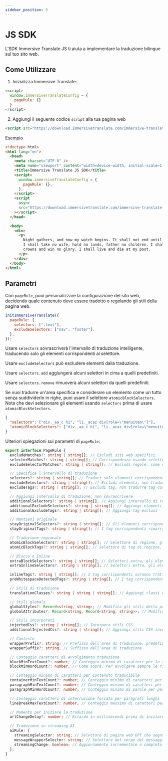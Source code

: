 ```yaml
---
sidebar_position: 5
---
```


# JS SDK

L'SDK Immersive Translate JS ti aiuta a implementare la traduzione bilingue sul tuo sito web.

## Come Utilizzare

1. Inizializza Immersive Translate:

```js
<script>
  window.immersiveTranslateConfig = {
    pageRule: {}
  }
</script>
```

2. Aggiungi il seguente codice `script` alla tua pagina web

```html
<script src="https://download.immersivetranslate.com/immersive-translate-sdk-latest.js"></script>
```

Esempio

```html
<!doctype html>
<html lang="en">
  <head>
    <meta charset="UTF-8" />
    <meta name="viewport" content="width=device-width, initial-scale=1.0" />
    <title>Immersive Translate JS SDK</title>
    <script>
      window.immersiveTranslateConfig = {
        pageRule: {},
      };
    </script>
    <script
      async
      src="https://download.immersivetranslate.com/immersive-translate-sdk-latest.js"
    ></script>
  </head>

  <body>
    <div>
      <p>
        Night gathers, and now my watch begins. It shall not end until my death.
        I shall take no wife, hold no lands, father no children. I shall wear no
        crowns and win no glory. I shall live and die at my post.
      </p>
    </div>
  </body>
</html>
```

## Parametri

Con `pageRule`, puoi personalizzare la configurazione del sito web, decidendo quale contenuto deve essere tradotto o regolando gli stili della pagina web.

```js
initImmersiveTranslate({
  pageRule: {
    selectors: [".text"],
    excludeSelectors: ["nav", "footer"],
  },
});
```

Usare `selectors` sovrascriverà l'intervallo di traduzione intelligente, traducendo solo gli elementi corrispondenti al selettore.

Usare `excludeSelectors` può escludere elementi dalla traduzione.

Usare `selectors.add` aggiungerà alcuni selettori in cima a quelli predefiniti.

Usare `selectors.remove` rimuoverà alcuni selettori da quelli predefiniti.

Se vuoi tradurre un'area specifica e considerare un elemento come un tutto senza suddividerlo in righe, puoi usare il selettore `atomicBlockSelectors`. Nota che devi selezionare gli elementi usando `selectors` prima di usare `atomicBlockSelectors`.

```json
{
  "selectors": ["div._aa_c h1", "li._acaz div[role=\"menuitem\"]"],
  "atomicBlockSelectors": ["div._aa_c h1", "li._acaz div[role=\"menuitem\"]"]
}
```

Ulteriori spiegazioni sui parametri di `pageRule`:

```typescript
export interface PageRule {
  excludeMatches?: string | string[]; // Escludi siti web specifici.
  selectorMatches?: string | string[]; // Corrispondenza usando selettori senza specificare tutti gli URL
  excludeSelectorMatches?: string | string[]; // Escludi regole, come sopra.

  // Specifica l'intervallo di traduzione
  selectors?: string | string[]; // Traduci solo elementi corrispondenti
  excludeSelectors?: string | string[]; // Escludi elementi, non tradurre elementi corrispondenti
  excludeTags?: string | string[]; // Escludi tag, non tradurre tag corrispondenti

  // Aggiungi intervallo di traduzione, non sovrascrivere
  additionalSelectors?: string | string[]; // Aggiungi intervallo di traduzione. Aggiungi posizioni di traduzione in aree di traduzione intelligente.
  additionalExcludeSelectors?: string | string[]; // Aggiungi elementi esclusi per prevenire la traduzione intelligente in posizioni specifiche.
  additionalExcludeTags?: string | string[]; // Aggiungi tag esclusi

  // Mantieni originale
  stayOriginalSelectors?: string | string[]; // Gli elementi corrispondenti rimarranno originali. Comunemente usato per tag su siti web di forum.
  stayOriginalTags?: string | string[]; // I tag corrispondenti rimarranno originali, come `code`

  // Traduzione regionale
  atomicBlockSelectors?: string | string[]; // Selettore di regione, gli elementi corrispondenti saranno considerati come un tutto, non tradotti in segmenti
  atomicBlockTags?: string | string[]; // Selettore di tag di regione, come sopra

  // Blocco o Inline
  extraBlockSelectors?: string | string[]; // Selettori extra, gli elementi corrispondenti saranno trattati come elementi di blocco, occupando una linea.
  extraInlineSelectors?: string | string[]; // Selettori extra, gli elementi corrispondenti saranno trattati come elementi inline.

  inlineTags?: string | string[]; // I tag corrispondenti saranno trattati come elementi inline
  preWhitespaceDetectedTags?: string | string[]; // I tag corrispondenti avvolgeranno automaticamente le righe

  // Stili di traduzione
  translationClasses?: string | string | string[]; // Aggiungi classi extra alla traduzione

  // Stili globali
  globalStyles?: Record<string, string>; // Modifica gli stili della pagina, utile quando le traduzioni causano disordine nella pagina.
  globalAttributes?: Record<string, Record<string, string>>; // Modifica gli attributi degli elementi della pagina

  // Stili incorporati
  injectedCss?: string | string[]; // Incorpora stili CSS
  additionalInjectedCss?: string | string[]; // Aggiungi stili CSS invece di sovrascrivere direttamente.

  // Contesto
  wrapperPrefix?: string; // Prefisso dell'area di traduzione, predefinito è smart, decide se avvolgere le righe in base al numero di caratteri.
  wrapperSuffix?: string; // Suffisso dell'area di traduzione

  // Conteggio caratteri di avvolgimento traduzione
  blockMinTextCount?: number; // Conteggio minimo di caratteri per la traduzione come blocco, altrimenti, la traduzione sarà un elemento inline.
  blockMinWordCount?: number; // Come sopra. Per avvolgere sempre le righe, imposta entrambi a 0.

  // Conteggio minimo di caratteri per contenuto traducibile
  containerMinTextCount?: number; // Conteggio minimo di caratteri per elementi da tradurre durante il riconoscimento intelligente, predefinito è 18
  paragraphMinTextCount?: number; // Conteggio minimo di caratteri per paragrafo originale, contenuto maggiore del numero sarà tradotto
  paragraphMinWordCount?: number; // Conteggio minimo di parole per paragrafo originale

  // Conteggio caratteri di interruzione forzata per paragrafi lunghi
  lineBreakMaxTextCount?: number; // Conteggio massimo di caratteri per interruzione forzata quando si traducono paragrafi lunghi.

  // Momento per iniziare la traduzione
  urlChangeDelay?: number; // Ritardo in millisecondi prima di iniziare la traduzione dopo l'ingresso nella pagina. Predefinito è 250ms per attendere l'inizializzazione della pagina web.

  // Traduzione in streaming AI
  aiRule: {
    streamingSelector: string; // Selettore di pagina web GPT che segna l'elemento in traduzione
    messageWrapperSelector: string; // Selettore del corpo del messaggio
    streamingChange: boolean; // Aggiornamento incrementale o completo per messaggi ripetuti in pagine web simili a GPT. GPT è incrementale
  };
}
```